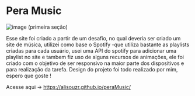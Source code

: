 # Pera Music

![image](https://user-images.githubusercontent.com/79667413/166970844-f52f2b1e-67d8-468a-8627-b34ad551202d.png)
(primeira seção)

Esse site foi criado a partir de um desafio, no qual deveria ser criado um site de música, utilizei como base o Spotify -que utiliza bastante as playlists criadas para cada usuário, usei uma API do spotify para adicionar uma playlist no site e tambem fiz uso de alguns recursos de animações, ele foi criado com o objetivo de ser responsivo na maior parte dos dispositivos e para realização da tarefa. Design do projeto foi todo realizado por mim, espero que goste !

Acesse aqui -> https://alisouzr.github.io/peraMusic/
